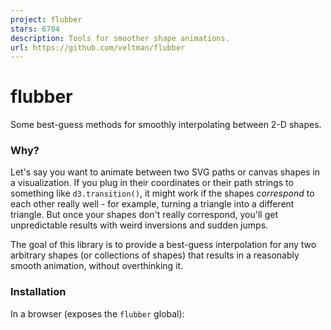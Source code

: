 ```yaml
---
project: flubber
stars: 6784
description: Tools for smoother shape animations.
url: https://github.com/veltman/flubber
---
```


flubber
=======

Some best-guess methods for smoothly interpolating between 2-D shapes.

### Why?

Let's say you want to animate between two SVG paths or canvas shapes in a visualization. If you plug in their coordinates or their path strings to something like `d3.transition()`, it might work if the shapes _correspond_ to each other really well - for example, turning a triangle into a different triangle. But once your shapes don't really correspond, you'll get unpredictable results with weird inversions and sudden jumps.

The goal of this library is to provide a best-guess interpolation for any two arbitrary shapes (or collections of shapes) that results in a reasonably smooth animation, without overthinking it.

### Installation

In a browser (exposes the `flubber` global):

<script src\="https://unpkg.com/flubber@0.3.0"\></script\>

With NPM:

npm install flubber

And then import/require it:

var flubber \= require("flubber"); // Node classic
import { interpolate } from "flubber" // ES6

### How to use

Flubber expects a shape input to be either an SVG path string or an array of `[x, y]` points (a "ring"):

"M100,100 L200,100 L150,200Z" // A triangle as a path string
\[\[100, 100\], \[200, 100\], \[150, 200\]\] // A triangle as a ring

Flubber methods return **interpolators**, functions that you can call later with a value from 0 to 1 to get back the corresponding shape, where 0 is the beginning of the animation and 1 is the end.

Using D3, usage could look something like:

var triangle \= \[\[1, 0\], \[2, 2\], \[0, 2\]\],
    pentagon \= \[\[0, 0\], \[2, 0\], \[2, 1\], \[1, 2\], \[0, 1\]\];

var interpolator \= flubber.interpolate(triangle, pentagon);

d3.select("path")
    .transition()
    .attrTween("d", function(){ return interpolator; });

Without D3, usage might look something like this:

// Mixing and matching input types is OK
var triangle \= "M1,0 L2,2 L0,2 Z",
    pentagon \= \[\[0, 0\], \[2, 0\], \[2, 1\], \[1, 2\], \[0, 1\]\];

var interpolator \= flubber.interpolate(triangle, pentagon);

requestAnimationFrame(draw);

function draw(time) {
    var t \= howFarAlongTheAnimationIsOnAScaleOfZeroToOne(time);
    myPathElement.setAttribute("d", interpolator(t));
    if (t < 1) {
        requestAnimationFrame(draw);
    }
}

Note: it doesn't matter whether your ring has a closing point identical to the first point.

### API

#### flubber.interpolate(fromShape, toShape \[, options\])

`fromShape` and `toShape` should each be a ring or an SVG path string. If your path string includes holes or multiple shapes in a single string, everything but the first outer shape will be ignored.

This returns a function that takes a value `t` from 0 to 1 and returns the in-between shape:

var interpolator \= flubber.interpolate(triangle, octagon);

interpolator(0); // returns an SVG triangle path string
interpolator(0.5); // returns something halfway between the triangle and the octagon
interpolator(1); // returns an SVG octagon path string

`options` can include the following keys:

`string`: whether to output results as an SVG path string or an array of points. (default: `true`)  
`maxSegmentLength`: the lower this number is, the smoother the resulting animation will be, at the expense of performance. Represents a number in pixels (if no transforms are involved). Set it to `false` or `Infinity` for no smoothing. (default: `10`)

.interpolate() in action with SVG paths as input

.interpolate() in action with GeoJSON coordinates as input

#### flubber.toCircle(fromShape, x, y, r\[, options\])

Like `interpolate()`, but for the specific case of transforming the shape to a circle centered at `[x, y]` with radius `r`.

var interpolator \= flubber.toCircle(triangle, 100, 100, 10);

interpolator(0); // returns an SVG triangle path string
interpolator(0.5); // returns something halfway between the triangle and the circle
interpolator(1); // returns a circle path string centered at 100, 100 with a radius of 10

.toCircle() in action

#### flubber.toRect(fromShape, x, y, width, height\[, options\])

Like `interpolate()`, but for the specific case of transforming the shape to a rectangle with the upper-left corner `[x, y]` and the dimensions `width` x `height`.

var interpolator \= flubber.toRect(triangle, 10, 50, 100, 200);

interpolator(0); // returns an SVG triangle path string
interpolator(0.5); // returns something halfway between the triangle and the rectangle
interpolator(1); // returns a rectangle path string from \[10, 50\] in the upper left to \[110, 250\] in the lower right

.toRect() in action

#### flubber.fromCircle(x, y, r, toShape\[, options\])

Like `toCircle()` but reversed.

#### flubber.fromRect(x, y, width, height, toShape\[, options\])

Like `toRect()` but reversed.

#### flubber.separate(fromShape, toShapeList\[, options\])

If you're trying to interpolate between a single shape and multiple shapes (for example, a group of three circles turning into a single big circle), this method will break your shapes into pieces so you can animate between the two sets. This isn't terribly performant and has some quirks but it tends to get the job done.

`fromShape` should be a ring or SVG path string, and `toShapeList` should be an array of them.

The options are the same as for `interpolate()`, with the additional option of `single`, which defaults to `false`.

If `single` is false, this returns an array of `n` interpolator functions, where `n` is the length of `toShapeList`. If `single` is set to true this returns one interpolator that combines things into one giant path string or one big array of rings.

// returns an array of two interpolator functions
var interpolators \= flubber.separate(triangle, \[square, otherSquare\]);

d3.selectAll("path")
    .data(interpolators)
    .transition()
    .attrTween("d", function(interpolator) { return interpolator; });

.separate() in action

// returns a single interpolator function
var combinedInterpolator \= flubber.separate(triangle, \[square, otherSquare\], { single: true });

// This one path element will be two squares at the end
d3.select("path")
    .transition()
    .attrTween("d", function() { return combinedInterpolator; });

.separate({ single: true }) in action

#### flubber.combine(fromShapeList, toShape\[, options\])

Like `separate()` but reversed.

#### flubber.interpolateAll(fromShapeList, toShapeList\[, options\])

Like `separate()` or `combine()` but instead expects two arrays of shapes the same length (e.g. an array of three triangles turning into an array of three squares). The shapes will be matched up in the order of the arrays (the first `fromShapeList` item will turn into the first `toShapeList` item, and so on).

.interpolateAll() in action

.interpolateAll({ single: true }) in action

#### flubber.toPathString(ring)

A helper function for converting an array of points to an SVG path string.

flubber.toPathString(\[\[1, 1\], \[2, 1\], \[1.5, 2\]\]);
// Returns "M1,1L2,1L1.5,2Z"

#### flubber.splitPathString(pathString)

A helper function for splitting an SVG path string that might contain multiple shapes into an array of one-shape path strings.

flubber.splitPathString("M1,1 L2,1 L1.5,2Z M3,3 L4,3 L3.5,4 Z");
// Returns \["M1,1 L2,1 L1.5,2Z", "M3,3 L4,3 L3.5,4 Z"\]

### Examples

_Note: most of these demos use D3 to keep the code concise, but this can be used with any library, or with no library at all._

Morphing SVG paths

Morphing GeoJSON coordinates

Morphing to and from circles

Morphing to and from rectangles

Morphing between one shape and multiple shapes (one element)

Morphing between one shape and multiple shapes (multiple elements)

Morphing between two sets of multiple shapes

Vanilla JS + Canvas

Medley of different methods

### To do

-   Maintain original vertices when polygonizing a path string with curves
-   Add `force: true` option to collapse small additional polygons onto the perimeter of the largest
-   Support unclosed lines
-   Use curves between points for `fromCircle()` and `toCircle()`
-   Deal with holes?
-   Accept SVG elements as arguments instead of just path strings?
-   Add pre-simplification as an option
-   Simulated annealing or random swapping for multishape matching?

### Video

OpenVisConf 2017 talk about shape interpolation

### Alternatives

react-svg-morph - utility for morphing between two SVGs in React

GreenSock MorphSVG plugin - GSAP shape morphing utility (costs money, not open source)

d3.geo2rect - a plugin for morphing between GeoJSON and a rectangular SVG grid

d3-interpolate-path - a D3 interpolator to interpolate between two unclosed lines, for things like line chart transitions with mismatched data

Wilderness - an SVG manipulation and animation library

Cirque - JS utility for morphing between circles and polygons

### Credits

Many thanks to:

-   Mike Bostock for D3 and TopoJSON
-   Vladimir Agafonkin and Mapbox for earcut
-   Roger Veciana Rovira for svg-path-properties
-   Fontello for svgpath
-   Rich Harris for Rollup and Bublé

### License

MIT License

Copyright (c) 2017 Noah Veltman

Permission is hereby granted, free of charge, to any person obtaining a copy of this software and associated documentation files (the "Software"), to deal in the Software without restriction, including without limitation the rights to use, copy, modify, merge, publish, distribute, sublicense, and/or sell copies of the Software, and to permit persons to whom the Software is furnished to do so, subject to the following conditions:

The above copyright notice and this permission notice shall be included in all copies or substantial portions of the Software.

THE SOFTWARE IS PROVIDED "AS IS", WITHOUT WARRANTY OF ANY KIND, EXPRESS OR IMPLIED, INCLUDING BUT NOT LIMITED TO THE WARRANTIES OF MERCHANTABILITY, FITNESS FOR A PARTICULAR PURPOSE AND NONINFRINGEMENT. IN NO EVENT SHALL THE AUTHORS OR COPYRIGHT HOLDERS BE LIABLE FOR ANY CLAIM, DAMAGES OR OTHER LIABILITY, WHETHER IN AN ACTION OF CONTRACT, TORT OR OTHERWISE, ARISING FROM, OUT OF OR IN CONNECTION WITH THE SOFTWARE OR THE USE OR OTHER DEALINGS IN THE SOFTWARE.
